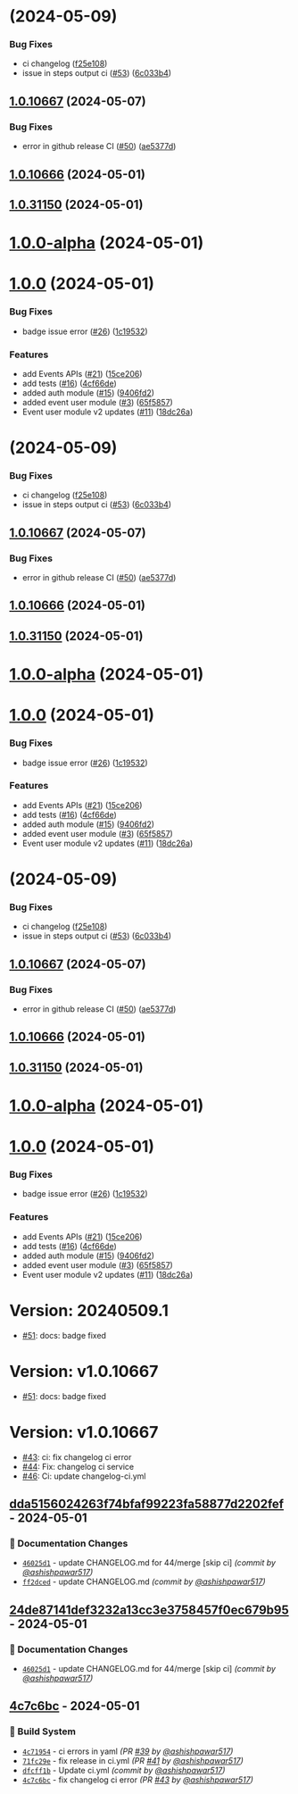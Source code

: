 # [](https://github.com/ashishpawar517/eventifyPro/compare/v1.0.10667...v) (2024-05-09)


### Bug Fixes

* ci changelog ([f25e108](https://github.com/ashishpawar517/eventifyPro/commit/f25e1085a50db826c193426ff2f8f25e580a3248))
* issue in steps output ci ([#53](https://github.com/ashishpawar517/eventifyPro/issues/53)) ([6c033b4](https://github.com/ashishpawar517/eventifyPro/commit/6c033b461db25ca367127b47fc61b92dca5b47d2))



## [1.0.10667](https://github.com/ashishpawar517/eventifyPro/compare/v1.0.10666...v1.0.10667) (2024-05-07)


### Bug Fixes

* error in github release CI ([#50](https://github.com/ashishpawar517/eventifyPro/issues/50)) ([ae5377d](https://github.com/ashishpawar517/eventifyPro/commit/ae5377d5bce998c6f3de5858ef2752e6707e11e7))



## [1.0.10666](https://github.com/ashishpawar517/eventifyPro/compare/v1.0.31150...v1.0.10666) (2024-05-01)



## [1.0.31150](https://github.com/ashishpawar517/eventifyPro/compare/v1.0.0-alpha...v1.0.31150) (2024-05-01)



# [1.0.0-alpha](https://github.com/ashishpawar517/eventifyPro/compare/v1.0.0...v1.0.0-alpha) (2024-05-01)



# [1.0.0](https://github.com/ashishpawar517/eventifyPro/compare/65f58576938dc5c49e737bbb6b5aa71d679854a9...v1.0.0) (2024-05-01)


### Bug Fixes

* badge issue error ([#26](https://github.com/ashishpawar517/eventifyPro/issues/26)) ([1c19532](https://github.com/ashishpawar517/eventifyPro/commit/1c1953293d4f77e73f279671f516391c6b2a8233))


### Features

* add Events APIs ([#21](https://github.com/ashishpawar517/eventifyPro/issues/21)) ([15ce206](https://github.com/ashishpawar517/eventifyPro/commit/15ce2063445ba6d447330207f1aa912c9b292e40))
* add tests ([#16](https://github.com/ashishpawar517/eventifyPro/issues/16)) ([4cf66de](https://github.com/ashishpawar517/eventifyPro/commit/4cf66ded425669c9149a247c00c9415bf2c67b1d))
* added auth module ([#15](https://github.com/ashishpawar517/eventifyPro/issues/15)) ([9406fd2](https://github.com/ashishpawar517/eventifyPro/commit/9406fd2c26aa28711449817faa700f8626e60407))
* added event user module ([#3](https://github.com/ashishpawar517/eventifyPro/issues/3)) ([65f5857](https://github.com/ashishpawar517/eventifyPro/commit/65f58576938dc5c49e737bbb6b5aa71d679854a9))
* Event user module v2 updates ([#11](https://github.com/ashishpawar517/eventifyPro/issues/11)) ([18dc26a](https://github.com/ashishpawar517/eventifyPro/commit/18dc26ac3f03896ef8d8e9d9b2ed466376ead46b))



# [](https://github.com/ashishpawar517/eventifyPro/compare/v1.0.10667...v) (2024-05-09)


### Bug Fixes

* ci changelog ([f25e108](https://github.com/ashishpawar517/eventifyPro/commit/f25e1085a50db826c193426ff2f8f25e580a3248))
* issue in steps output ci ([#53](https://github.com/ashishpawar517/eventifyPro/issues/53)) ([6c033b4](https://github.com/ashishpawar517/eventifyPro/commit/6c033b461db25ca367127b47fc61b92dca5b47d2))



## [1.0.10667](https://github.com/ashishpawar517/eventifyPro/compare/v1.0.10666...v1.0.10667) (2024-05-07)


### Bug Fixes

* error in github release CI ([#50](https://github.com/ashishpawar517/eventifyPro/issues/50)) ([ae5377d](https://github.com/ashishpawar517/eventifyPro/commit/ae5377d5bce998c6f3de5858ef2752e6707e11e7))



## [1.0.10666](https://github.com/ashishpawar517/eventifyPro/compare/v1.0.31150...v1.0.10666) (2024-05-01)



## [1.0.31150](https://github.com/ashishpawar517/eventifyPro/compare/v1.0.0-alpha...v1.0.31150) (2024-05-01)



# [1.0.0-alpha](https://github.com/ashishpawar517/eventifyPro/compare/v1.0.0...v1.0.0-alpha) (2024-05-01)



# [1.0.0](https://github.com/ashishpawar517/eventifyPro/compare/65f58576938dc5c49e737bbb6b5aa71d679854a9...v1.0.0) (2024-05-01)


### Bug Fixes

* badge issue error ([#26](https://github.com/ashishpawar517/eventifyPro/issues/26)) ([1c19532](https://github.com/ashishpawar517/eventifyPro/commit/1c1953293d4f77e73f279671f516391c6b2a8233))


### Features

* add Events APIs ([#21](https://github.com/ashishpawar517/eventifyPro/issues/21)) ([15ce206](https://github.com/ashishpawar517/eventifyPro/commit/15ce2063445ba6d447330207f1aa912c9b292e40))
* add tests ([#16](https://github.com/ashishpawar517/eventifyPro/issues/16)) ([4cf66de](https://github.com/ashishpawar517/eventifyPro/commit/4cf66ded425669c9149a247c00c9415bf2c67b1d))
* added auth module ([#15](https://github.com/ashishpawar517/eventifyPro/issues/15)) ([9406fd2](https://github.com/ashishpawar517/eventifyPro/commit/9406fd2c26aa28711449817faa700f8626e60407))
* added event user module ([#3](https://github.com/ashishpawar517/eventifyPro/issues/3)) ([65f5857](https://github.com/ashishpawar517/eventifyPro/commit/65f58576938dc5c49e737bbb6b5aa71d679854a9))
* Event user module v2 updates ([#11](https://github.com/ashishpawar517/eventifyPro/issues/11)) ([18dc26a](https://github.com/ashishpawar517/eventifyPro/commit/18dc26ac3f03896ef8d8e9d9b2ed466376ead46b))



# [](https://github.com/ashishpawar517/eventifyPro/compare/v1.0.10667...v) (2024-05-09)


### Bug Fixes

* ci changelog ([f25e108](https://github.com/ashishpawar517/eventifyPro/commit/f25e1085a50db826c193426ff2f8f25e580a3248))
* issue in steps output ci ([#53](https://github.com/ashishpawar517/eventifyPro/issues/53)) ([6c033b4](https://github.com/ashishpawar517/eventifyPro/commit/6c033b461db25ca367127b47fc61b92dca5b47d2))



## [1.0.10667](https://github.com/ashishpawar517/eventifyPro/compare/v1.0.10666...v1.0.10667) (2024-05-07)


### Bug Fixes

* error in github release CI ([#50](https://github.com/ashishpawar517/eventifyPro/issues/50)) ([ae5377d](https://github.com/ashishpawar517/eventifyPro/commit/ae5377d5bce998c6f3de5858ef2752e6707e11e7))



## [1.0.10666](https://github.com/ashishpawar517/eventifyPro/compare/v1.0.31150...v1.0.10666) (2024-05-01)



## [1.0.31150](https://github.com/ashishpawar517/eventifyPro/compare/v1.0.0-alpha...v1.0.31150) (2024-05-01)



# [1.0.0-alpha](https://github.com/ashishpawar517/eventifyPro/compare/v1.0.0...v1.0.0-alpha) (2024-05-01)



# [1.0.0](https://github.com/ashishpawar517/eventifyPro/compare/65f58576938dc5c49e737bbb6b5aa71d679854a9...v1.0.0) (2024-05-01)


### Bug Fixes

* badge issue error ([#26](https://github.com/ashishpawar517/eventifyPro/issues/26)) ([1c19532](https://github.com/ashishpawar517/eventifyPro/commit/1c1953293d4f77e73f279671f516391c6b2a8233))


### Features

* add Events APIs ([#21](https://github.com/ashishpawar517/eventifyPro/issues/21)) ([15ce206](https://github.com/ashishpawar517/eventifyPro/commit/15ce2063445ba6d447330207f1aa912c9b292e40))
* add tests ([#16](https://github.com/ashishpawar517/eventifyPro/issues/16)) ([4cf66de](https://github.com/ashishpawar517/eventifyPro/commit/4cf66ded425669c9149a247c00c9415bf2c67b1d))
* added auth module ([#15](https://github.com/ashishpawar517/eventifyPro/issues/15)) ([9406fd2](https://github.com/ashishpawar517/eventifyPro/commit/9406fd2c26aa28711449817faa700f8626e60407))
* added event user module ([#3](https://github.com/ashishpawar517/eventifyPro/issues/3)) ([65f5857](https://github.com/ashishpawar517/eventifyPro/commit/65f58576938dc5c49e737bbb6b5aa71d679854a9))
* Event user module v2 updates ([#11](https://github.com/ashishpawar517/eventifyPro/issues/11)) ([18dc26a](https://github.com/ashishpawar517/eventifyPro/commit/18dc26ac3f03896ef8d8e9d9b2ed466376ead46b))



# Version: 20240509.1

* [#51](https://github.com/ashishpawar517/eventifyPro/pull/51): docs: badge fixed


# Version: v1.0.10667

* [#51](https://github.com/ashishpawar517/eventifyPro/pull/51): docs: badge fixed


# Version: v1.0.10667

* [#43](https://github.com/ashishpawar517/eventifyPro/pull/43): ci: fix changelog ci error
* [#44](https://github.com/ashishpawar517/eventifyPro/pull/44): Fix: changelog ci service
* [#46](https://github.com/ashishpawar517/eventifyPro/pull/46): Ci: update changelog-ci.yml




## [dda5156024263f74bfaf99223fa58877d2202fef] - 2024-05-01
### :memo: Documentation Changes
- [`46025d1`](https://github.com/ashishpawar517/eventifyPro/commit/46025d1cb92da5557ad9c0cefa2c108ac51279a3) - update CHANGELOG.md for 44/merge [skip ci] *(commit by [@ashishpawar517](https://github.com/ashishpawar517))*
- [`ff2dced`](https://github.com/ashishpawar517/eventifyPro/commit/ff2dced2b7e3ecd99ed95d3072376d201f5d4c55) - update CHANGELOG.md *(commit by [@ashishpawar517](https://github.com/ashishpawar517))*


## [24de87141def3232a13cc3e3758457f0ec679b95] - 2024-05-01
### :memo: Documentation Changes
- [`46025d1`](https://github.com/ashishpawar517/eventifyPro/commit/46025d1cb92da5557ad9c0cefa2c108ac51279a3) - update CHANGELOG.md for 44/merge [skip ci] *(commit by [@ashishpawar517](https://github.com/ashishpawar517))*


## [4c7c6bc] - 2024-05-01
### :construction_worker: Build System
- [`4c71954`](https://github.com/ashishpawar517/eventifyPro/commit/4c71954d7fed02f9b9b037dde4278844cde79754) - ci errors in yaml *(PR [#39](https://github.com/ashishpawar517/eventifyPro/pull/39) by [@ashishpawar517](https://github.com/ashishpawar517))*
- [`71fc29e`](https://github.com/ashishpawar517/eventifyPro/commit/71fc29ebc7f341b86f111c11e45fb9fd3dda9eff) - fix release in ci.yml *(PR [#41](https://github.com/ashishpawar517/eventifyPro/pull/41) by [@ashishpawar517](https://github.com/ashishpawar517))*
- [`dfcff1b`](https://github.com/ashishpawar517/eventifyPro/commit/dfcff1bd6441e5826b8a4b3b70c763e95f8ec9c6) - Update ci.yml *(commit by [@ashishpawar517](https://github.com/ashishpawar517))*
- [`4c7c6bc`](https://github.com/ashishpawar517/eventifyPro/commit/4c7c6bceb4595f9db78514a2ba1a977bdaf9ec3e) - fix changelog ci error *(PR [#43](https://github.com/ashishpawar517/eventifyPro/pull/43) by [@ashishpawar517](https://github.com/ashishpawar517))*

[4c7c6bc]: https://github.com/ashishpawar517/eventifyPro/compare/50abed5...4c7c6bc
[24de87141def3232a13cc3e3758457f0ec679b95]: https://github.com/ashishpawar517/eventifyPro/compare/2de97066cc79feafe7cb13904e6082ebdf827363...24de87141def3232a13cc3e3758457f0ec679b95
[dda5156024263f74bfaf99223fa58877d2202fef]: https://github.com/ashishpawar517/eventifyPro/compare/3a80da5f10618e4fb27bb73c411b358a22e6ac81...dda5156024263f74bfaf99223fa58877d2202fef




